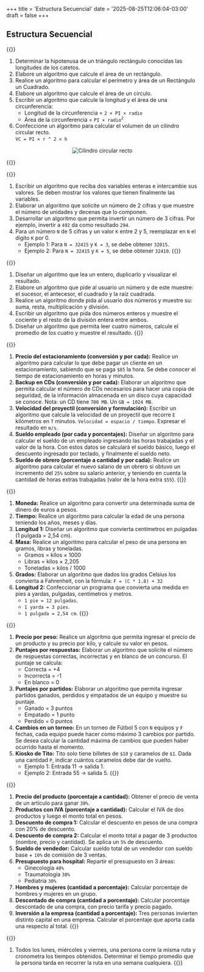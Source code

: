 +++
title = 'Estructura Secuencial'
date = '2025-08-25T12:06:04-03:00'
draft = false
+++

<style>
	p:has(img:only-child) {
		text-align: center;
	}
	summary h3 {
		display: inline;
	}
</style>

## Estructura Secuencial

{{<collh3 title="Geométricos">}}
1. Determinar la hipotenusa de un triángulo rectángulo conocidas las longitudes de los catetos.
2. Elabore un algoritmo que calcule el área de un rectángulo.
3. Realice un algoritmo para calcular el perímetro y área de un Rectángulo un Cuadrado.
4. Elabore un algoritmo que calcule el área de un circulo.
5. Escribir un algoritmo que calcule la longitud y el área de una circunferencia:
	- Longitud de la circunferencia = `2 × PI × radio`
	- Área de la circunferencia = `PI × radio`<sup>`2`</sup>
6. Confeccione un algoritmo para calcular el volumen de un cilindro circular recto.<br>`VC = PI × r ^ 2 × h`

![Cilindro circular recto](../img/cilindro-circular-recto.png)

{{</collh3>}}

{{<collh3 open=true title="Lógicos">}}
1. Escribir un algoritmo que reciba dos variables enteras e intercambie sus valores. Se deben mostrar los valores que tienen finalmente las variables.
2. Elaborar un algoritmo que solicite un número de 2 cifras y que muestre el número de unidades y decenas que lo componen.
3. Desarrollar un algoritmo que permita invertir un número de 3 cifras. Por ejemplo, invertir a `492` da como resultado `294`.
4. Para un número `N` de 5 cifras y un valor `K` entre 2 y 5, reemplazar en `N` el dígito `K` por 0.
	- Ejemplo 1: Para `N = 32415` y `K = 3`, se debe obtener `32015`.
	- Ejemplo 2: Para `N = 32415` y `K = 5`, se debe obtener `32410`.
{{</collh3>}}

{{<collh3 title="Operaciones">}}
1. Diseñar un algoritmo que lea un entero, duplicarlo y visualizar el resultado.
2. Elabore un algoritmo que pide al usuario un número y de este muestre: el sucesor, el antecesor, el cuadrado y la raíz cuadrada.
3. Realice un algoritmo donde pida al usuario dos números y muestre su: suma, resta, multiplicación y división.
4. Escribir un algoritmo que pida dos números enteros y muestre el cociente y el resto de la división entera entre ambos.
5. Diseñar un algoritmo que permita leer cuatro números, calcule el promedio de los cuatro y muestre el resultado.
{{</collh3>}}

{{<collh3 title="Combinados">}}
1. **Precio del estacionamiento (conversión y por cada):** Realice un algoritmo para calcular lo que debe pagar un cliente en un estacionamiento, sabiendo que se paga `$85` la hora. Se debe conocer el tiempo de estacionamiento en horas y minutos.
2. **Backup en CDs (conversión y por cada):** Elaborar un algoritmo que permita calcular el número de CDs necesarios para hacer una copia de seguridad, de la información almacenada en un disco cuya capacidad se conoce. Nota: un CD tiene `700 MB`. Un `GB = 1024 MB`.
3. **Velocidad del proyectil (conversión y formulación):** Escribir un algoritmo que calcule la velocidad de un proyectil que recorre `E` kilómetros en `T` minutos. `Velocidad = espacio / tiempo`. Expresar el resultado en `m/s`.
4. **Sueldo empleado (por cada y porcentajes):** Diseñar un algoritmo para calcular el sueldo de un empleado ingresando las horas trabajadas y el valor de la hora. Con estos datos se calculará el sueldo básico, luego el descuento ingresado por teclado, y finalmente el sueldo neto.
5. **Sueldo de obrero (porcentaje a cantidad y por cada):** Realice un algoritmo para calcular el nuevo salario de un obrero si obtuvo un incremento del `25%` sobre su salario anterior, y teniendo en cuenta la cantidad de horas extras trabajadas (valor de la hora extra `$55`).
{{</collh3>}}

{{<collh3 title="Conversiones">}}
1. **Moneda:** Realice un algoritmo para convertir una determinada suma de dinero de euros a pesos.
2. **Tiempo:** Realice un algoritmo para calcular la edad de una persona teniendo los años, meses y días.
3. **Longitud 1:** Diseñar un algoritmo que convierta centímetros en pulgadas (1 pulgada = 2,54 cm).
4. **Masa:** Realice un algoritmo para calcular el peso de una persona en gramos, libras y toneladas.
   - Gramos = kilos × 1000
   - Libras = kilos × 2,205
   - Toneladas = kilos / 1000
5. **Grados:** Elaborar un algoritmo que dados los grados Celsius los convierta a Fahrenheit, con la fórmula:
   `F = (C * 1.8) + 32`
6. **Longitud 2:** Confeccionar un programa que convierta una medida en pies a yardas, pulgadas, centímetros y metros.
   - `1 pie = 12 pulgadas`.
   - `1 yarda = 3 pies`.
   - `1 pulgada = 2,54 cm`.
{{</collh3>}}

{{<collh3 title="Por cada">}}
1. **Precio por peso:** Realice un algoritmo que permita ingresar el precio de un producto y su precio por kilo, y calcule su valor en pesos.
2. **Puntajes por respuestas:** Elaborar un algoritmo que solicite el número de respuestas correctas, incorrectas y en blanco de un concurso. El puntaje se calcula:
   - Correcta = +4
   - Incorrecta = -1
   - En blanco = 0
3. **Puntajes por partidos:** Elaborar un algoritmo que permita ingresar partidos ganados, perdidos y empatados de un equipo y muestre su puntaje.
   - Ganado = 3 puntos
   - Empatado = 1 punto
   - Perdido = 0 puntos
4. **Cambios en un torneo:** En un torneo de Fútbol 5 con `N` equipos y `F` fechas, cada equipo puede hacer como máximo 3 cambios por partido. Se desea calcular la cantidad máxima de cambios que pueden haber ocurrido hasta el momento.
5. **Kiosko de Tito:** Tito solo tiene billetes de `$10` y caramelos de `$1`. Dada una cantidad `P`, indicar cuántos caramelos debe dar de vuelto.
   - Ejemplo 1: Entrada 11 → salida 1.
   - Ejemplo 2: Entrada 55 → salida 5.
{{</collh3>}}

{{<collh3 title="Porcentajes">}}
1. **Precio del producto (porcentaje a cantidad):** Obtener el precio de venta de un artículo para ganar `30%`.
2. **Productos con IVA (porcentaje a cantidad):** Calcular el IVA de dos productos y luego el monto total en pesos.
3. **Descuento de compra 1:** Calcular el descuento en pesos de una compra con 20% de descuento.
4. **Descuento de compra 2:** Calcular el monto total a pagar de 3 productos (nombre, precio y cantidad). Se aplica un `5%` de descuento.
5. **Sueldo de vendedor:** Calcular sueldo total de un vendedor con sueldo base + `10%` de comisión de 3 ventas.
6. **Presupuesto para hospital:** Repartir el presupuesto en 3 áreas:
   - Ginecología `40%`
   - Traumatología `30%`
   - Pediatría `30%`
7. **Hombres y mujeres (cantidad a porcentaje):** Calcular porcentaje de hombres y mujeres en un grupo.
8. **Descontado de compra (cantidad a porcentaje):** Calcular porcentaje descontado de una compra, con precio tarifa y precio pagado.
9. **Inversión a la empresa (cantidad a porcentaje):** Tres personas invierten distinto capital en una empresa. Calcular el porcentaje que aporta cada una respecto al total.
{{</collh3>}}

{{<collh3 title="Promedio">}}
1. Todos los lunes, miércoles y viernes, una persona corre la misma ruta y cronometra los tiempos obtenidos. Determinar el tiempo promedio que la persona tarda en recorrer la ruta en una semana cualquiera.
{{</collh3>}}
